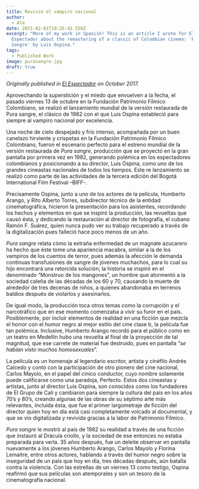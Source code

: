 ```yaml
---
title: Revivió el vampiro nacional
author:
  - Ale
date: 2021-02-01T19:25:42.556Z
excerpt: "More of my work in Spanish! This is an article I wrote for El
  Espectador about the remastering of a classic of Colombian cinema: 'Pura
  Sangre' by Luis Ospina."
tags:
  - Published Work
image: purasangre.jpg
draft: true
---
```

*Originally published in [El Espectador](https://www.elespectador.com/noticias/cultura/revivio-el-vampiro-nacional/) on October 2017.* 

Aprovechando la superstición y el miedo que envuelven a la fecha, el pasado viernes 13 de octubre en la Fundación Patrimonio Fílmico Colombiano, se realizó el lanzamiento mundial de la versión restaurada de Pura sangre, el clásico de 1982 con el que Luis Ospina estableció para siempre al vampiro nacional por excelencia.

Una noche de cielo despejado y frío intenso, acompañada por un buen canelazo hirviente y crispetas en la Fundación Patrimonio Fílmico Colombiano, fueron el escenario perfecto para el estreno mundial de la versión restaurada de *Pura sangre*, producción que se proyectó en la gran pantalla por primera vez en 1982, generando polémica en los espectadores colombianos y posicionando a su director, Luis Ospina, como uno de los grandes cineastas nacionales de todos los tiempos. Este re lanzamiento se realizó como parte de las actividades de la tercera edición del Bogotá International Film Festival –BIFF-.

Precisamente Ospina, junto a uno de los actores de la película, Humberto Arango, y Rito Alberto Torres, subdirector técnico de la entidad cinematográfica, hicieron la presentación para los asistentes, recordando los hechos y elementos en que se inspiró la producción, las revueltas que causó ésta, y dedicando la restauración al director de fotografía, el cubano Ramón F. Suárez, quien nunca pudo ver su trabajo recuperado a través de la digitalización pues falleció hace poco menos de un año.

*Pura sangre* relata cómo la extraña enfermedad de un magnate azucarero ha hecho que éste tome una apariencia macabra, similar a la de los vampiros de los cuentos de terror, pues además la afección le demanda continuas transfusiones de sangre de jóvenes muchachos, para lo cual su hijo encontrará una retorcida solución; la historia se inspiró en el denominado “Monstruo de los mangones”, un hombre que atormentó a la sociedad caleña de las décadas de los 60 y 70, causando la muerte de alrededor de tres decenas de niños, a quienes abandonaba en terrenos baldíos después de violarlos y asesinarlos.

De igual modo, la producción toca otros temas como la corrupción y el narcotráfico que en ese momento comenzaba a vivir su furor en el país. Posiblemente, por incluir elementos de realidad en una ficción que mezcla el horror con el humor negro al mejor estilo del cine clase b, la película fue tan polémica. Inclusive, Humberto Arango recordó para el público como en un teatro en Medellín hubo una revuelta al final de la proyección de tal magnitud, que ese carrete de material fue destruido, pues en pantalla “*se habían visto muchos homosexuales*”.

La película es un homenaje al legendario escritor, artista y cinéfilo Andrés Caicedo y contó con la participación de otro pionero del cine nacional, Carlos Mayolo, en el papel del cínico conductor, cuyo nombre solamente puede calificarse como una paradoja, Perfecto. Estos dos cineastas y artistas, junto al director Luis Ospina, son conocidos como los fundadores de El Grupo de Cali y cambiaron para siempre la cultura del país en los años 70’s y 80’s, creando algunas de las obras de su séptimo arte más relevantes, incluida ésta, que fue el primer largometraje de ficción del director quien hoy en día está casi completamente volcado al documental, y que se vio digitalizada y revivida gracias a la labor de Patrimonio Fílmico.

*Pura sangre* le mostró al país de 1982 su realidad a través de una ficción que instauró al Drácula criollo, y la sociedad de ese entonces no estaba preparada para verla. 35 años después, fue un deleite observar en pantalla nuevamente a los jóvenes Humberto Arango, Carlos Mayolo y Florina Lemaitre, entre otros actores, hablando a través del humor negro sobre la inseguridad de un país que hoy en día, tres décadas después, aún batalla contra la violencia. Con las estrellas de un viernes 13 como testigo, Ospina reafirmó que sus películas son atemporales y son un tesoro de la cinematografía nacional.